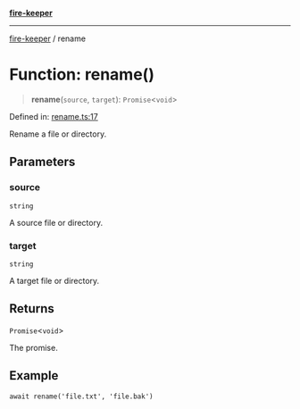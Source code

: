 [**fire-keeper**](../README.md)

***

[fire-keeper](../README.md) / rename

# Function: rename()

> **rename**(`source`, `target`): `Promise`\<`void`\>

Defined in: [rename.ts:17](https://github.com/phonowell/fire-keeper/blob/master/src/rename.ts#L17)

Rename a file or directory.

## Parameters

### source

`string`

A source file or directory.

### target

`string`

A target file or directory.

## Returns

`Promise`\<`void`\>

The promise.

## Example

```
await rename('file.txt', 'file.bak')
```
